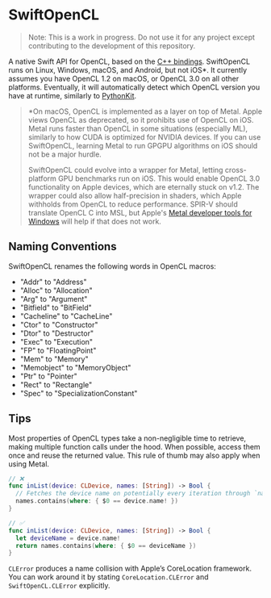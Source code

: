 # SwiftOpenCL

> Note: This is a work in progress. Do not use it for any project except contributing to the development of this repository.

A native Swift API for OpenCL, based on the [C++ bindings](https://github.com/KhronosGroup/OpenCL-CLHPP). SwiftOpenCL runs on Linux, Windows, macOS, and Android, but not iOS\*. It currently assumes you have OpenCL 1.2 on macOS, or OpenCL 3.0 on all other platforms. Eventually, it will automatically detect which OpenCL version you have at runtime, similarly to [PythonKit](https://github.com/pvieito/PythonKit).

> \*On macOS, OpenCL is implemented as a layer on top of Metal. Apple views OpenCL as deprecated, so it prohibits use of OpenCL on iOS. Metal runs faster than OpenCL in some situations (especially ML), similarly to how CUDA is optimized for NVIDIA devices. If you can use SwiftOpenCL, learning Metal to run GPGPU algorithms on iOS should not be a major hurdle.
>
> SwiftOpenCL could evolve into a wrapper for Metal, letting cross-platform GPU benchmarks run on iOS. This would enable OpenCL 3.0 functionality on Apple devices, which are eternally stuck on v1.2. The wrapper could also allow half-precision in shaders, which Apple withholds from OpenCL to reduce performance. SPIR-V should translate OpenCL C into MSL, but Apple's [Metal developer tools for Windows](developer.apple.com/metal) will help if that does not work.

## Naming Conventions

SwiftOpenCL renames the following words in OpenCL macros:
- "Addr" to "Address"
- "Alloc" to "Allocation"
- "Arg" to "Argument"
- "Bitfield" to "BitField"
- "Cacheline" to "CacheLine"
- "Ctor" to "Constructor"
- "Dtor" to "Destructor"
- "Exec" to "Execution"
- "FP" to "FloatingPoint"
- "Mem" to "Memory"
- "Memobject" to "MemoryObject"
- "Ptr" to "Pointer"
- "Rect" to "Rectangle"
- "Spec" to "SpecializationConstant"

## Tips

Most properties of OpenCL types take a non-negligible time to retrieve, making multiple function calls under the hood. When possible, access them once and reuse the returned value. This rule of thumb may also apply when using Metal.

```swift
// ❌
func inList(device: CLDevice, names: [String]) -> Bool {
  // Fetches the device name on potentially every iteration through `names`.
  names.contains(where: { $0 == device.name! })
}

// ✅
func inList(device: CLDevice, names: [String]) -> Bool {
  let deviceName = device.name!
  return names.contains(where: { $0 == deviceName })
}
```

`CLError` produces a name collision with Apple’s CoreLocation framework. You can work around it by stating `CoreLocation.CLError` and `SwiftOpenCL.CLError` explicitly.
